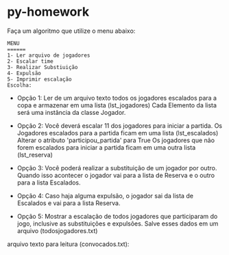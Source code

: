# py-homework

Faça um algoritmo que utilize o menu abaixo:

```
MENU
======
1- Ler arquivo de jogadores
2- Escalar time
3- Realizar Substiuição
4- Expulsão
5- Imprimir escalação
Escolha:
```


- Opção 1: Ler de um arquivo texto todos os jogadores
        escalados para a copa e armazenar em uma
        lista (lst_jogadores)
        Cada Elemento da lista será uma instância
            da classe Jogador.

- Opção 2: Você deverá escalar 11 dos jogadores para
        iniciar a partida.
        Os Jogadores escalados para a partida ficam
            em uma lista (lst_escalados)
            Alterar o atributo 'participou_partida'
                para True
        Os jogadores que não forem escalados para
            iniciar a partida ficam em uma outra
            lista (lst_reserva)
- Opção 3: Você poderá realizar a substituição de um
        jogador por outro.
        Quando isso acontecer o jogador vai para
            a lista de Reserva e o outro para a
            lista Escalados.

- Opção 4: Caso haja alguma expulsão, o jogador sai
        da lista de Escalados e vai para a lista
        Reserva.

- Opção 5: Mostrar a escalação de todos jogadores que
        participaram do jogo, inclusive as substituições
        e expulsões. 
        Salve esses dados em um arquivo (todosjogadores.txt)


arquivo texto para leitura (convocados.txt):
